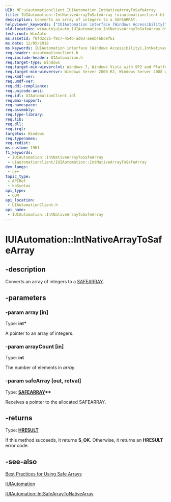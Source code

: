 ```yaml
---
UID: NF:uiautomationclient.IUIAutomation.IntNativeArrayToSafeArray
title: IUIAutomation::IntNativeArrayToSafeArray (uiautomationclient.h)
description: Converts an array of integers to a SAFEARRAY.
helpviewer_keywords: ["IUIAutomation interface [Windows Accessibility]","IntNativeArrayToSafeArray method","IUIAutomation.IntNativeArrayToSafeArray","IUIAutomation::IntNativeArrayToSafeArray","IntNativeArrayToSafeArray","IntNativeArrayToSafeArray method [Windows Accessibility]","IntNativeArrayToSafeArray method [Windows Accessibility]","IUIAutomation interface","uiauto.uiauto_IUIAutomation_IntNativeArrayToSafeArray","uiauto_IUIAutomation_IntNativeArrayToSafeArray","uiautomationclient/IUIAutomation::IntNativeArrayToSafeArray","winauto.uiauto_IUIAutomation_IntNativeArrayToSafeArray"]
old-location: winauto\uiauto_IUIAutomation_IntNativeArrayToSafeArray.htm
tech.root: WinAuto
ms.assetid: f8fd2c2b-f8c7-454b-ad03-aeeb4bbcef61
ms.date: 12/05/2018
ms.keywords: IUIAutomation interface [Windows Accessibility],IntNativeArrayToSafeArray method, IUIAutomation.IntNativeArrayToSafeArray, IUIAutomation::IntNativeArrayToSafeArray, IntNativeArrayToSafeArray, IntNativeArrayToSafeArray method [Windows Accessibility], IntNativeArrayToSafeArray method [Windows Accessibility],IUIAutomation interface, uiauto.uiauto_IUIAutomation_IntNativeArrayToSafeArray, uiauto_IUIAutomation_IntNativeArrayToSafeArray, uiautomationclient/IUIAutomation::IntNativeArrayToSafeArray, winauto.uiauto_IUIAutomation_IntNativeArrayToSafeArray
req.header: uiautomationclient.h
req.include-header: UIAutomation.h
req.target-type: Windows
req.target-min-winverclnt: Windows 7, Windows Vista with SP2 and Platform Update for Windows Vista, Windows XP with SP3 and Platform Update for Windows Vista [desktop apps only]
req.target-min-winversvr: Windows Server 2008 R2, Windows Server 2008 with SP2 and Platform Update for Windows Server 2008, Windows Server 2003 with SP2 and Platform Update for Windows Server 2008 [desktop apps only]
req.kmdf-ver: 
req.umdf-ver: 
req.ddi-compliance: 
req.unicode-ansi: 
req.idl: UIAutomationClient.idl
req.max-support: 
req.namespace: 
req.assembly: 
req.type-library: 
req.lib: 
req.dll: 
req.irql: 
targetos: Windows
req.typenames: 
req.redist: 
ms.custom: 19H1
f1_keywords:
 - IUIAutomation::IntNativeArrayToSafeArray
 - uiautomationclient/IUIAutomation::IntNativeArrayToSafeArray
dev_langs:
 - c++
topic_type:
 - APIRef
 - kbSyntax
api_type:
 - COM
api_location:
 - UIAutomationClient.h
api_name:
 - IUIAutomation::IntNativeArrayToSafeArray
---
```


# IUIAutomation::IntNativeArrayToSafeArray


## -description

Converts an array of integers to a <a href="/windows/win32/api/oaidl/ns-oaidl-safearray">SAFEARRAY</a>.

## -parameters

### -param array [in]

Type: <b>int*</b>

A pointer to an array of integers.

### -param arrayCount [in]

Type: <b>int</b>

The number of elements in <i>array</i>.

### -param safeArray [out, retval]

Type: <b><a href="/windows/win32/api/oaidl/ns-oaidl-safearray">SAFEARRAY</a>**</b>

Receives a pointer to the allocated SAFEARRAY.

## -returns

Type: <b><a href="/windows/desktop/WinProg/windows-data-types">HRESULT</a></b>

If this method succeeds, it returns <b xmlns:loc="http://microsoft.com/wdcml/l10n">S_OK</b>. Otherwise, it returns an <b xmlns:loc="http://microsoft.com/wdcml/l10n">HRESULT</b> error code.

## -see-also

<a href="/windows/desktop/WinAuto/uiauto-workingwithsafearrays">Best Practices for Using Safe Arrays</a>



<a href="/windows/desktop/api/uiautomationclient/nn-uiautomationclient-iuiautomation">IUIAutomation</a>



<a href="/windows/desktop/api/uiautomationclient/nf-uiautomationclient-iuiautomation-intsafearraytonativearray">IUIAutomation::IntSafeArrayToNativeArray</a>

